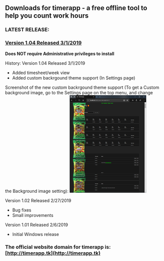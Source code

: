 ## Downloads for timerapp - a free offline tool to help you count work hours

### LATEST RELEASE:

### [Version 1.04 Released 3/1/2019](https://github.com/andreizilla/timerapp/raw/master/timerapp.msi)

**Does NOT require Administrative privileges to install**

History:
Version 1.04 Released 3/1/2019
- Added timesheet/week view
- Added custom backrgound theme support (In Settings page)

Screenshot of the new custom backrgound theme support (To get a Custom background image, go to the Settings page on the top menu, and change the Background image setting):
<img src="https://raw.githubusercontent.com/andreizilla/timerapp/master/timerapp_report.png" />

Version 1.02 Released 2/27/2019
- Bug fixes
- Small improvements

Version 1.01 Released 2/6/2019
- Initial Windows release

### The official website domain for timerapp is: [http://timerapp.tk](http://timerapp.tk)
